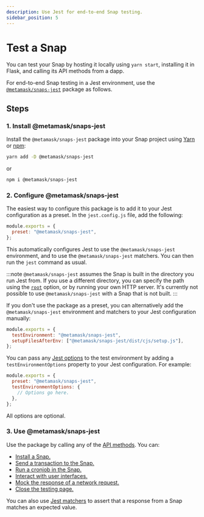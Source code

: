 ```yaml
---
description: Use Jest for end-to-end Snap testing.
sidebar_position: 5
---
```


# Test a Snap

You can test your Snap by hosting it locally using `yarn start`, installing it in Flask, and calling
its API methods from a dapp.

For end-to-end Snap testing in a Jest environment, use the
[`@metamask/snaps-jest`](https://github.com/MetaMask/snaps/tree/main/packages/snaps-jest) package
as follows.

## Steps

### 1. Install @metamask/snaps-jest

Install the `@metamask/snaps-jest` package into your Snap project using [Yarn](https://yarnpkg.com/)
or [npm](https://www.npmjs.com/):

```bash
yarn add -D @metamask/snaps-jest
```

or

```bash
npm i @metamask/snaps-jest
```

### 2. Configure @metamask/snaps-jest

The easiest way to configure this package is to add it to your Jest configuration as a preset.
In the `jest.config.js` file, add the following:

```js title="jest.config.js"
module.exports = {
  preset: "@metamask/snaps-jest",
};
```

This automatically configures Jest to use the `@metamask/snaps-jest` environment, and to use the
`@metamask/snaps-jest` matchers.
You can then run the `jest` command as usual.

:::note
`@metamask/snaps-jest` assumes the Snap is built in the directory you run Jest from.
If you use a different directory, you can specify the path using the
[`root`](../reference/cli/options.md#r-root) option, or by running your own HTTP server.
It's currently not possible to use `@metamask/snaps-jest` with a Snap that is not built.
:::

If you don't use the package as a preset, you can alternatively add the `@metamask/snaps-jest`
environment and matchers to your Jest configuration manually:

```js title="jest.config.js"
module.exports = {
  testEnvironment: "@metamask/snaps-jest",
  setupFilesAfterEnv: ["@metamask/snaps-jest/dist/cjs/setup.js"],
};
```

You can pass any [Jest options](../reference/jest.md#options) to the test environment by adding a
`testEnvironmentOptions` property to your Jest configuration.
For example:

```js title="jest.config.js"
module.exports = {
  preset: "@metamask/snaps-jest",
  testEnvironmentOptions: {
    // Options go here.
  },
};
```

All options are optional.

### 3. Use @metamask/snaps-jest

Use the package by calling any of the [API methods](../reference/jest.md#api-methods).
You can:

- [Install a Snap.](../reference/jest.md#installsnap)
- [Send a transaction to the Snap.](../reference/jest.md#sendtransaction)
- [Run a cronjob in the Snap.](../reference/jest.md#runcronjob)
- [Interact with user interfaces.](../reference/jest.md#getinterface)
- [Mock the response of a network request.](../reference/jest.md#mock)
- [Close the testing page.](../reference/jest.md#close)

You can also use [Jest matchers](../reference/jest.md#jest-matchers) to assert that a response from
a Snap matches an expected value.
